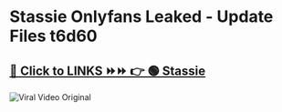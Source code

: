 
 # Stassie Onlyfans Leaked - Update Files t6d60

## <h2><a href="https://clipsfans.com/Stassie&ref=git">🔗 Click to LINKS ⏩⏩ 👉 🟢 Stassie </a></h2>

<a href="https://clipsfans.com/Stassie&ref=git" rel="nofollow" data-target="animated-image.originalLink"><img src="https://i.ibb.co.com/xMMVF88/686577567.gif" alt="Viral Video Original" style="max-width: 100%; display: inline-block;" data-target="animated-image.originalImage"></a>

